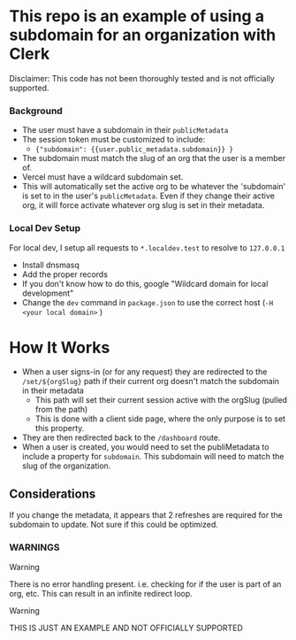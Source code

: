 
# This repo is an example of using a subdomain for an organization with Clerk

Disclaimer: This code has not been thoroughly tested and is not officially supported.

### Background

- The user must have a subdomain in their `publicMetadata`
- The session token must be customized to include:
  - `{"subdomain": {{user.public_metadata.subdomain}} }`
- The subdomain must match the slug of an org that the user is a member of. 
- Vercel must have a wildcard subdomain set. 
- This will automatically set the active org to be whatever the 'subdomain' is set to in the user's `publicMetadata`. Even if they change their active org, it will force activate whatever org slug is set in their metadata.

### Local Dev Setup

For local dev, I setup all requests to `*.localdev.test` to resolve to `127.0.0.1`

- Install dnsmasq 
- Add the proper records
- If you don't know how to do this, google "Wildcard domain for local development"
- Change the `dev` command in `package.json` to use the correct host (`-H <your local domain>` )

# How It Works
- When a user signs-in (or for any request) they are redirected to the `/set/${orgSlug}` path if their current org doesn't match the subdomain in their metadata
  - This path will set their current session active with the orgSlug (pulled from the path)
  - This is done with a client side page, where the only purpose is to set this property. 
- They are then redirected back to the `/dashboard` route.
- When a user is created, you would need to set the publiMetadata to include a property for `subdomain`. This subdomain will need to match the slug of the organization.

## Considerations
If you change the metadata, it appears that 2 refreshes are required for the subdomain to update. Not sure if this could be optimized. 



### WARNINGS

> [!WARNING] 
> There is no error handling present.
> i.e. checking for if the user is part of an org, etc. 
> This can result in an infinite redirect loop. 

> [!WARNING]
> THIS IS JUST AN EXAMPLE AND NOT OFFICIALLY SUPPORTED